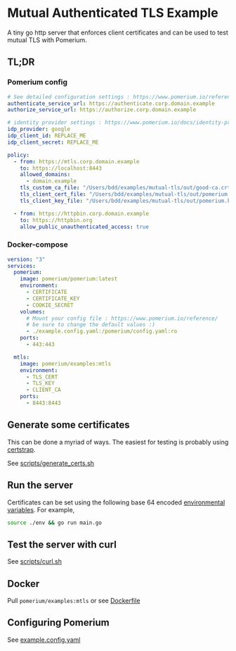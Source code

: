 # Mutual Authenticated TLS Example

A tiny go http server that enforces client certificates and can be used to test mutual TLS with Pomerium.

## TL;DR

### Pomerium config

```yaml
# See detailed configuration settings : https://www.pomerium.io/reference/
authenticate_service_url: https://authenticate.corp.domain.example
authorize_service_url: https://authorize.corp.domain.example

# identity provider settings : https://www.pomerium.io/docs/identity-providers.html
idp_provider: google
idp_client_id: REPLACE_ME
idp_client_secret: REPLACE_ME

policy:
  - from: https://mtls.corp.domain.example
    to: https://localhost:8443
    allowed_domains:
      - domain.example
    tls_custom_ca_file: "/Users/bdd/examples/mutual-tls/out/good-ca.crt"
    tls_client_cert_file: "/Users/bdd/examples/mutual-tls/out/pomerium.crt"
    tls_client_key_file: "/Users/bdd/examples/mutual-tls/out/pomerium.key"

  - from: https://httpbin.corp.domain.example
    to: https://httpbin.org
    allow_public_unauthenticated_access: true
```

### Docker-compose

```yaml
version: "3"
services:
  pomerium:
    image: pomerium/pomerium:latest
    environment:
      - CERTIFICATE
      - CERTIFICATE_KEY
      - COOKIE_SECRET
    volumes:
      # Mount your config file : https://www.pomerium.io/reference/
      # be sure to change the default values :)
      - ./example.config.yaml:/pomerium/config.yaml:ro
    ports:
      - 443:443

  mtls:
    image: pomerium/examples:mtls
    environment:
      - TLS_CERT
      - TLS_KEY
      - CLIENT_CA
    ports:
      - 8443:8443
```

## Generate some certificates

This can be done a myriad of ways. The easiest for testing is probably using [certstrap](https://github.com/square/certstrap).

See [scripts/generate_certs.sh](scripts/generate_certs.sh)

## Run the server

Certificates can be set using the following base 64 encoded [environmental variables](env). For example,

```bash
source ./env && go run main.go
```

## Test the server with curl

See [scripts/curl.sh](scripts/curl.sh)

## Docker

Pull `pomerium/examples:mtls` or see [Dockerfile](Dockerfile)

## Configuring Pomerium

See [example.config.yaml](example.config.yaml)
